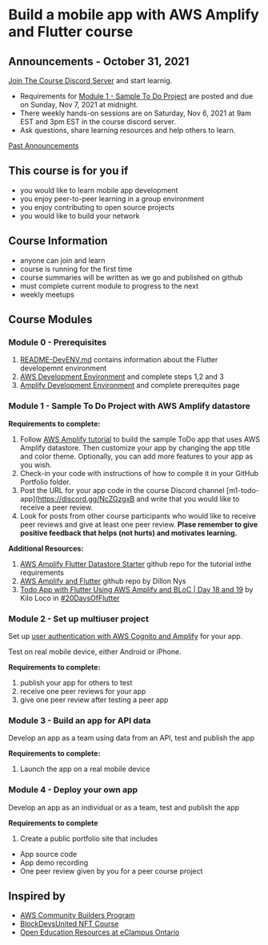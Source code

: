 # Build a mobile app with AWS Amplify and Flutter course

## Announcements - October 31, 2021
[Join The Course Discord Server](https://discord.gg/pjEHqRyKUz) and start learnig.

* Requirements for [Module 1 - Sample To Do Project](Module-1---Sample-To-Do-Project) are posted and due on Sunday, Nov 7, 2021 at midnight.
* There weekly hands-on sessions are on Saturday, Nov 6, 2021 at 9am EST and 3pm EST in the course discord server.
* Ask questions, share learning resources and help others to learn. 

[Past Announcements](README-announcements.md)

## This course is for you if
* you would like to learn mobile app development
* you enjoy peer-to-peer learning in a group environment
* you enjoy contributing to open source projects
* you would like to build your network

## Course Information
* anyone can join and learn
* course is running for the first time
* course summaries will be written as we go and published on github
* must complete current module to progress to the next
* weekly meetups 

## Course Modules

### Module 0 - Prerequisites
1. [README-DevENV.md](README-DevENV.md) contains information about the Flutter developemnt environment
1. [AWS Development Environment](https://aws.amazon.com/getting-started/guides/setup-environment/) and complete steps 1,2 and 3
1. [Amplify Development Environment](https://docs.amplify.aws/start/getting-started/installation/q/integration/flutter/) and complete prerequites page

### Module 1 - Sample To Do Project with AWS Amplify datastore

**Requirements to complete:** 

1. Follow [AWS Amplify tutorial](https://docs.amplify.aws/start/getting-started/installation/q/integration/flutter/) to build the sample ToDo app that uses AWS Amplify datastore. Then customize your app by changing the app title and color theme. Optionally, you can add more features to your app as you wish.
1. Check-in your code with instructions of how to compile it in your GitHub Portfolio folder.
1. Post the URL for your app code in the course Discord channel [m1-todo-app](https://discord.gg/NcZGzgxB and write that you would like to receive a peer review.
1. Look for posts from other course participants who would like to receive peer reviews and give at least one peer review. **Plase remember to give positive feedback that helps (not hurts) and motivates learning.**

**Additional Resources:**

1. [AWS Amplify Flutter Datastore Starter](https://github.com/cshfang/amplify-flutter-datastore-starter/tree/main/amplified_todo) github repo for the tutorial inthe requirements
1. [AWS Amplify and Flutter](https://github.com/aws-amplify/amplify-flutter) github repo by Dillon Nys
1. [Todo App with Flutter Using AWS Amplify and BLoC | Day 18 and 19](https://www.youtube.com/watch?v=WJKKEZu_xnY) by Kilo Loco in [#20DaysOfFlutter](https://www.youtube.com/hashtag/30daysofflutter) 

### Module 2 - Set up multiuser project
Set up [user authentication with AWS Cognito and Amplify](https://docs.amplify.aws/lib/auth/getting-started/q/platform/flutter/) for your app.

Test on real mobile device, either Android or iPhone.

**Requirements to complete:** 
1. publish your app for others to test
2. receive one peer reviews for your app
3. give one peer review after testing a peer app

### Module 3 - Build an app for API data
Develop an app as a team using data from an API, test and publish the app

**Requirements to complete:** 
1. Launch the app on a real mobile device

### Module 4 - Deploy your own app
Develop an app as an individual or as a team, test and publish the app

**Requirements to complete**
1. Create a public portfolio site that includes
* App source code
* App demo recording
* One peer review given by you for a peer course project 

## Inspired by
* [AWS Community Builders Program](https://aws.amazon.com/developer/community/community-builders/)
* [BlockDevsUnited NFT Course](https://github.com/BlockDevsUnited/NFT-COURSE)
* [Open Education Resources at eClampus Ontario](https://openlibrary.ecampusontario.ca/create/)
